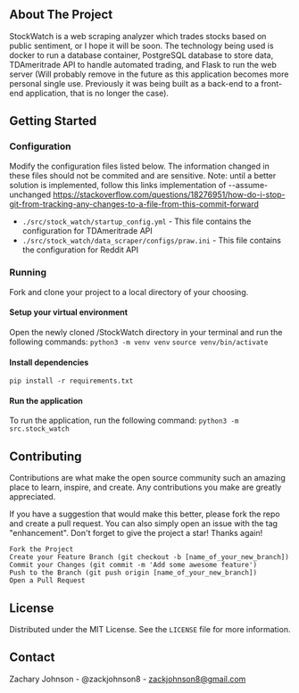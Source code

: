 <a name="readme-top"></a>
## About The Project
StockWatch is a web scraping analyzer which trades stocks based on public sentiment, or I hope it will be soon. The 
technology being used is docker to run a database container, PostgreSQL database to store data, TDAmeritrade API to 
handle automated trading, and Flask to run the web server (Will probably remove in the future as this 
application becomes more personal single use. Previously it was being built as a back-end to a front-end application, 
that is no longer the case).

## Getting Started
### Configuration
Modify the configuration files listed below. The information changed in these files should not be commited and are 
sensitive. Note: until a better solution is implemented, follow this links implementation of --assume-unchanged 
https://stackoverflow.com/questions/18276951/how-do-i-stop-git-from-tracking-any-changes-to-a-file-from-this-commit-forward
* ```./src/stock_watch/startup_config.yml``` - This file contains the configuration for TDAmeritrade API
* ```./src/stock_watch/data_scraper/configs/praw.ini``` - This file contains the configuration for Reddit API

### Running
Fork and clone your project to a local directory of your choosing.
#### Setup your virtual environment
Open the newly cloned /StockWatch directory in your terminal and run the following commands:
```python3 -m venv venv```
```source venv/bin/activate```

#### Install dependencies
```pip install -r requirements.txt```

#### Run the application
To run the application, run the following command:
```python3 -m src.stock_watch```

## Contributing
Contributions are what make the open source community such an amazing place to learn, inspire, and create. Any 
contributions you make are greatly appreciated.

If you have a suggestion that would make this better, please fork the repo and create a pull request. You can also 
simply open an issue with the tag "enhancement". Don't forget to give the project a star! Thanks again!

    Fork the Project
    Create your Feature Branch (git checkout -b [name_of_your_new_branch])
    Commit your Changes (git commit -m 'Add some awesome feature')
    Push to the Branch (git push origin [name_of_your_new_branch])
    Open a Pull Request

## License
Distributed under the MIT License. See the `LICENSE` file for more information.

## Contact
Zachary Johnson - @zackjohnson8 - zackjohnson8@gmail.com
